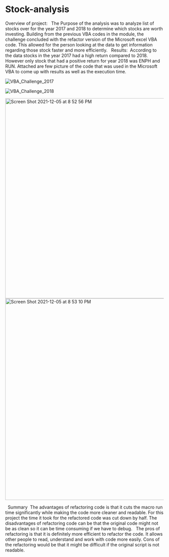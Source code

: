 # Stock-analysis
Overview of project:  
The Purpose of the analysis was to analyze list of stocks over for the year 2017 and 2018 to determine which stocks are worth investing. Building from the previous VBA codes in the module, the challenge concluded with the refactor version of the Microsoft excel VBA code. This allowed for the person looking at the data to get information regarding those stock faster and more efficiently. 
  Results:  According to the data stocks in the year 2017 had a high return compared to 2018. However only stock that had a positive return for year 2018  was ENPH and RUN. Attached are few picture of the code that was used in the Microsoft VBA to come up with results as well as the execution time. 


![VBA_Challenge_2017](https://user-images.githubusercontent.com/94031446/144774754-f58529ca-d7fd-4a3b-afab-ebc1acdf519d.png)

![VBA_Challenge_2018](https://user-images.githubusercontent.com/94031446/144774761-bbea075b-9a98-4210-89bf-6f6fd1ed9576.png)

<img width="634" alt="Screen Shot 2021-12-05 at 8 52 56 PM" src="https://user-images.githubusercontent.com/94031446/144774979-3fe7e64c-80e4-4f6e-a822-ca37b94894fa.png">

<img width="639" alt="Screen Shot 2021-12-05 at 8 53 10 PM" src="https://user-images.githubusercontent.com/94031446/144774986-231b3b92-3b51-44e0-911c-a18592fffe06.png">


  Summary  The advantages of refactoring code is that it cuts the macro run time significantly while making the code more cleaner and readable. For this project the time it took for the refactored code was cut down by half. The disadvantages of refactoring code can be that the original code might not be as clean so it can be time consuming if we have to debug. 
  The pros of refactoring is that it is definitely more efficient to refactor the code. It allows other people to read, understand and work with code more easily. Cons of the refactoring would be that it might be difficult if the original script is not readable. 
